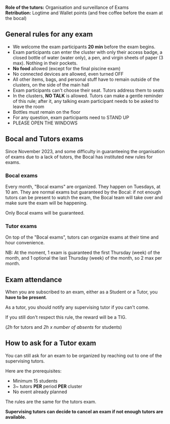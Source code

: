 **Role of the tutors:** Organisation and surveillance of Exams
**Retribution:** Logtime and Wallet points (and free coffee before the exam at the bocal)

## General rules for any exam

- We welcome the exam participants **20 min** before the exam begins.
- Exam participants can enter the cluster with only their access badge, a closed bottle of water (water only), a pen, and virgin sheets of paper (3 max). Nothing in their pockets.
- **No food** allowed (except for the final piscine exam)
- No connected devices are allowed, even turned OFF
- All other items, bags, and personal stuff have to remain outside of the clusters, on the side of the main hall
- Exam participants can't choose their seat. Tutors address them to seats
- In the clusters, **NO TALK** is allowed. Tutors can make a gentle reminder of this rule; after it, any talking exam participant needs to be asked to leave the room
- Bottles must remain on the floor
- For any question, exam participants need to STAND UP
- PLEASE OPEN THE WINDOWS

## Bocal and Tutors exams

Since November 2023, and some difficulty in guaranteeing the organisation of exams due to a lack of tutors, the Bocal has instituted new rules for exams.

### Bocal exams

Every month, "Bocal exams" are organized. They happen on Tuesdays, at 10 am. They are normal exams but guaranteed by the Bocal: if not enough tutors can be present to watch the exam, the Bocal team will take over and make sure the exam will be happening.

Only Bocal exams will be guaranteed.

### Tutor exams

On top of the "Bocal exams", tutors can organize exams at their time and hour convenience.

NB: At the moment, 1 exam is guaranteed the first Thursday (week) of the month, and 1 optional the last Thursday (week) of the month, so 2 max per month.

## Exam attendance

When you are subscribed to an exam, either as a Student or a Tutor, you **have to be present**.

As a tutor, you should notify any supervising tutor if you can't come.

If you still don't respect this rule, the reward will be a TIG.

(*2h* for tutors and *2h x number of absents* for students)

## How to ask for a Tutor exam

You can still ask for an exam to be organized by reaching out to one of the supervising tutors.

Here are the prerequisites:
- Minimum 15 students
- 3~ tutors **PER** period **PER** cluster
- No event already planned

The rules are the same for the tutors exam.

**Supervising tutors can decide to cancel an exam if not enough tutors are available.**